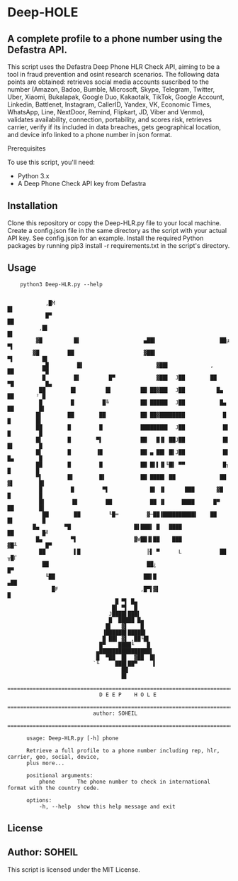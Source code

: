 # Deep-HOLE 
## A complete profile to a phone number using the Defastra API. 

This script uses the Defastra Deep Phone HLR Check API, aiming to be a tool in fraud prevention and osint research scenarios. The following data points are obtained: retrieves social media accounts suscribed to the number (Amazon, Badoo, Bumble, Microsoft, Skype, Telegram, Twitter, Uber, Xiaomi, Bukalapak, Google Duo, Kakaotalk, TikTok, Google Account, Linkedin, Battlenet, Instagram, CallerID, Yandex, VK, Economic Times, WhatsApp, Line, NextDoor, Remind, Flipkart, JD, Viber and Venmo), validates availability, connection, portability, and scores risk, retrieves carrier, verify if its included in data breaches, gets geographical location, and device info linked to a phone number in json format.

Prerequisites

To use this script, you'll need:

- Python 3.x
- A Deep Phone Check API key from Defastra

## Installation

Clone this repository or copy the Deep-HLR.py file to your local machine.
Create a config.json file in the same directory as the script with your actual API key. See config.json for an example.
Install the required Python packages by running pip3 install -r requirements.txt in the script's directory.

## Usage

		python3 Deep-HLR.py --help
		

			    ,█M                                                           █▌             
			    █▀                                                              ██           
			  ,█▌                                                                 █▌         
			 ▓█          █▌                    ▄██▌                    ██µ         ▀▌        
			▓█         ██                      ▓██▌                      ▀▌         █▌       
		       ▄█         █▌                       ▓██▌             ,         ██         ▀█      
		       █         █▌         █▀             ▓██▌  J██        ██         ▀█          █▄    
		      ██        █▌         █▌         ██ ██▓██▌  J██          █▄        ██       ² █     
		      █         █         █╚          ██ █████▌  J██           █▄        ██        █▌    
		     █▌        ██        ██           ██ ██▓████████            █         █        █▌    
		     ██        █         █            ████████▌  J██            █▌        █         █    
		     █▌        █        ▀▌            ██   █▐▌ ██J██            █▌        █▌        █    
		     █▌        █        ▐█            ██ ▄ ██▌ █▌J██            █▌        █▄        █    
		     ██        █         █            ██ █▌▌▐▌╙█▌ ▀▀            █┐        █        █     
		     ▀▌        █▌        █▌           ██ ████▌ ██              ██        ▓▌        █▌    
		      █         █         ▀▌             █▌ ▐▌      ███       ▓█         █         █     
		      █▌        ▐█         ██            ██ ▐▌     ████      █▀         ██        █▌     
		       ██        ██         ╙█═         ▓─██▐██████████▌    ██         █▌         █      
			█▄        ▀█                    █▌███▌ █   ████               ██         █╝      
			 █▄         ▀▌                  ▓W██▐▌██    ███             ▓█╨         █▀       
			  ██         ▌█                     ╟▌ ▀      L            ██         ╥█Γ        
			   ██                               ██¿                              █▀          
			    ╙██                            ██▌█                            ▄██           
			      █F                          ,█▀▌▓▌                           █             
					                  █ ▀▌ █▄                                        
					                 █▌ ▀▌  █                                        
					                J████▌███▌                                       
					                █  █████ █▄                                      
					               █▌   ▓▌    █                                      
					              ▐██████▌█████▌                                     
					              █ ██▌ ▓▌ ,██└█▌                                    
					             █▀    ████╙    █                                    
					            ▄████████████████▌                                   
					            █  ▀██  █▌  ▓██  █▌                                  
					           `╙     ███▌██▀     ▌                                  
					                    ██                                           
					                    █▌                                           
		  =======================================================================================
					             D E E P    H O L E                                   
		  =======================================================================================
					           author: SOHEIL                                 
		  =======================================================================================

		  usage: Deep-HLR.py [-h] phone

		  Retrieve a full profile to a phone number including rep, hlr, carrier, geo, social, device, 
		  plus more...

		  positional arguments:
		      phone       The phone number to check in international format with the country code.

		  options:
		      -h, --help  show this help message and exit


## License
Author: SOHEIL 
---------------------------------------------
This script is licensed under the MIT License.

